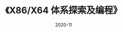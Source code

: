 ---
title: 《X86/X64 体系探索及编程》
page: readings
score: '-'
comment: （暂未读完）
date: 2020-11
douban: https://book.douban.com/subject/19963872/
tags: 
- 计算机
---